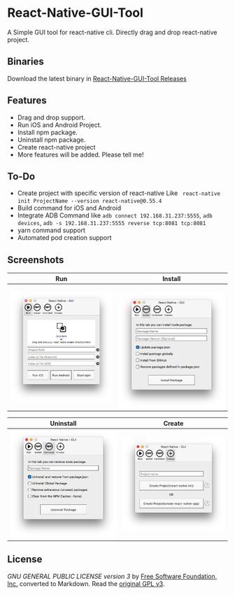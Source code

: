 # React-Native-GUI-Tool

A Simple GUI tool for react-native cli. Directly drag and drop react-native project.


## Binaries
Download the latest binary in [React-Native-GUI-Tool Releases](https://github.com/gajjartejas/React-Native-GUI-Tool/releases/latest)

## Features 
- Drag and drop support.
- Run iOS and Android Project.
- Install npm package.
- Uninstall npm package.
- Create react-native project
- More features will be added. Please tell me!

## To-Do
- Create project with specific version of react-native Like ` react-native init ProjectName --version react-native@0.55.4`
- Build command for iOS and Android
- Integrate ADB Command like `adb connect 192.168.31.237:5555`, `adb devices`, `adb -s 192.168.31.237:5555 reverse tcp:8081 tcp:8081`
- yarn command support
- Automated pod creation support

## Screenshots
Run             |  Install
:-------------------------:|:-------------------------:
![](/Images/Screenshot1.png?raw=tru)  |  ![](/Images/Screenshot2.png?raw=tru)

Uninstall             |  Create
:-------------------------:|:-------------------------:
![](/Images/Screenshot3.png?raw=tru)  |  ![](/Images/Screenshot4.png?raw=tru)


## License
*GNU GENERAL PUBLIC LICENSE version 3* by [Free Software Foundation, Inc.](http://fsf.org/) converted to Markdown.
Read the [original GPL v3](http://www.gnu.org/licenses/).
